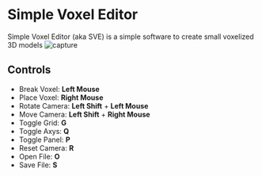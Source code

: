 # Simple Voxel Editor
Simple Voxel Editor (aka SVE) is a simple software to create small voxelized 3D models
![capture](https://github.com/user-attachments/assets/9a5a65e2-d49c-48fe-8f3a-f345d9ac24db)

## Controls
- Break Voxel: **Left Mouse**
- Place Voxel: **Right Mouse**
- Rotate Camera: **Left Shift** + **Left Mouse**
- Move Camera: **Left Shift** + **Right Mouse**
- Toggle Grid: **G**
- Toggle Axys: **Q**
- Toggle Panel: **P**
- Reset Camera: **R**
- Open File: **O**
- Save File: **S**
